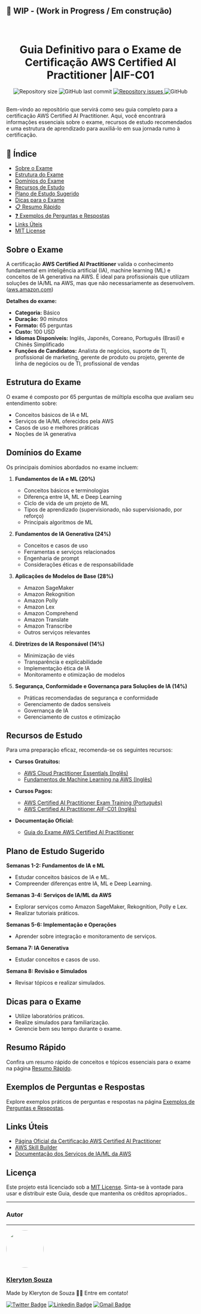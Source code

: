 ## 🚧 WIP - (Work in Progress / Em construção)

<h1 align="center">
    <br>
    Guia Definitivo para o Exame de Certificação AWS Certified AI Practitioner |AIF-C01
</h1>


<div align="center">

  <img alt="Repository size" src="https://img.shields.io/github/repo-size/klerytondev/aws-certified-AI-practitioner-roadmap.svg">
  <img alt="GitHub last commit" src="https://img.shields.io/github/last-commit/klerytondev/aws-certified-AI-practitioner-roadmap.svg">
  <a href="https://github.com/klerytondev/aws-certified-AI-practitioner-roadmap/issues">
  <img alt="Repository issues" src="https://img.shields.io/github/issues/klerytondev/aws-certified-AI-practitioner-roadmap.svg">
  </a>
  <img alt="GitHub" src="https://img.shields.io/github/license/klerytondev/aws-certified-AI-practitioner-roadmap.svg">
</div>

<br />

Bem-vindo ao repositório que servirá como seu guia completo para a certificação AWS Certified AI Practitioner. Aqui, você encontrará informações essenciais sobre o exame, recursos de estudo recomendados e uma estrutura de aprendizado para auxiliá-lo em sua jornada rumo à certificação.

## 📌 Índice

- [Sobre o Exame](#sobre-o-exame)
- [Estrutura do Exame](#estrutura-do-exame)
- [Domínios do Exame](#domínios-do-exame)
- [Recursos de Estudo](#recursos-de-estudo)
- [Plano de Estudo Sugerido](#plano-de-estudo-sugerido)
- [Dicas para o Exame](#dicas-para-o-exame)
- [📋 Resumo Rápido](#resumo-rápido)
- [❓ Exemplos de Perguntas e Respostas](#exemplos-de-perguntas-e-respostas)
- [Links Úteis](#links-úteis)
- [MIT License](#licença)

## Sobre o Exame

A certificação **AWS Certified AI Practitioner** valida o conhecimento fundamental em inteligência artificial (IA), machine learning (ML) e conceitos de IA generativa na AWS. É ideal para profissionais que utilizam soluções de IA/ML na AWS, mas que não necessariamente as desenvolvem. ([aws.amazon.com](https://aws.amazon.com/pt/certification/certified-ai-practitioner/?utm_source=chatgpt.com))

**Detalhes do exame:**

- **Categoria:** Básico
- **Duração:** 90 minutos
- **Formato:** 65 perguntas
- **Custo:** 100 USD
- **Idiomas Disponíveis:** Inglês, Japonês, Coreano, Português (Brasil) e Chinês Simplificado
- **Funções de Candidatos:** Analista de negócios, suporte de TI, profissional de marketing, gerente de produto ou projeto, gerente de linha de negócios ou de TI, profissional de vendas

## Estrutura do Exame

O exame é composto por 65 perguntas de múltipla escolha que avaliam seu entendimento sobre:

- Conceitos básicos de IA e ML
- Serviços de IA/ML oferecidos pela AWS
- Casos de uso e melhores práticas
- Noções de IA generativa

## Domínios do Exame

Os principais domínios abordados no exame incluem:

1. **Fundamentos de IA e ML (20%)**
   - Conceitos básicos e terminologias
   - Diferença entre IA, ML e Deep Learning
   - Ciclo de vida de um projeto de ML
   - Tipos de aprendizado (supervisionado, não supervisionado, por reforço)
   - Principais algoritmos de ML

2. **Fundamentos de IA Generativa (24%)**
   - Conceitos e casos de uso
   - Ferramentas e serviços relacionados
   - Engenharia de prompt
   - Considerações éticas e de responsabilidade

3. **Aplicações de Modelos de Base (28%)**
   - Amazon SageMaker
   - Amazon Rekognition
   - Amazon Polly
   - Amazon Lex
   - Amazon Comprehend
   - Amazon Translate
   - Amazon Transcribe
   - Outros serviços relevantes

4. **Diretrizes de IA Responsável (14%)**
   - Minimização de viés
   - Transparência e explicabilidade
   - Implementação ética de IA
   - Monitoramento e otimização de modelos

5. **Segurança, Conformidade e Governança para Soluções de IA (14%)**
   - Práticas recomendadas de segurança e conformidade
   - Gerenciamento de dados sensíveis
   - Governança de IA
   - Gerenciamento de custos e otimização

## Recursos de Estudo

Para uma preparação eficaz, recomenda-se os seguintes recursos:

- **Cursos Gratuitos:**
  - [AWS Cloud Practitioner Essentials (Inglês)](https://explore.skillbuilder.aws/learn/course/external/view/elearning/134/aws-cloud-practitioner-essentials-portuguese)
  - [Fundamentos de Machine Learning na AWS (Inglês)](https://explore.skillbuilder.aws/learn/course/external/view/elearning/133/machine-learning-fundamentals-portuguese)

- **Cursos Pagos:**
  - [AWS Certified AI Practitioner Exam Training (Português)](https://www.udemy.com/course/certificacao-amazon-aws-ai-practitioner/)
  - [AWS Certified AI Practitioner AIF-C01 (Inglês)](https://www.udemy.com/course/aws-ai-practitioner-certified/)

- **Documentação Oficial:**
  - [Guia do Exame AWS Certified AI Practitioner](https://aws.amazon.com/pt/certification/certified-ai-practitioner/)

## Plano de Estudo Sugerido

**Semanas 1-2: Fundamentos de IA e ML**

- Estudar conceitos básicos de IA e ML.
- Compreender diferenças entre IA, ML e Deep Learning.

**Semanas 3-4: Serviços de IA/ML da AWS**

- Explorar serviços como Amazon SageMaker, Rekognition, Polly e Lex.
- Realizar tutoriais práticos.

**Semanas 5-6: Implementação e Operações**

- Aprender sobre integração e monitoramento de serviços.

**Semana 7: IA Generativa**

- Estudar conceitos e casos de uso.

**Semana 8: Revisão e Simulados**

- Revisar tópicos e realizar simulados.

## Dicas para o Exame

- Utilize laboratórios práticos.
- Realize simulados para familiarização.
- Gerencie bem seu tempo durante o exame.

## Resumo Rápido

Confira um resumo rápido de conceitos e tópicos essenciais para o exame na página [Resumo Rápido](contents/readme_resumo_rapido.md).

## Exemplos de Perguntas e Respostas

Explore exemplos práticos de perguntas e respostas na página [Exemplos de Perguntas e Respostas](contents/readme_perguntas.md).

## Links Úteis

- [Página Oficial da Certificação AWS Certified AI Practitioner](https://aws.amazon.com/pt/certification/certified-ai-practitioner/)
- [AWS Skill Builder](https://explore.skillbuilder.aws/learn)
- [Documentação dos Serviços de IA/ML da AWS](https://aws.amazon.com/pt/machine-learning/)

## Licença

Este projeto está licenciado sob a [MIT License](license.txt). Sinta-se à vontade para usar e distribuir este Guia, desde que mantenha os créditos apropriados..

---

### Autor
---
<a href="https://github.com/klerytondev/">
 <img style="border-radius: 50%;" src="https://avatars.githubusercontent.com/klerytondev" width="100px;" alt=""/>
 <br />
 <h3><b>Kleryton Souza</b></h3> <a>

Made by Kleryton de Souza 👋🏽 Entre em contato!

[![Twitter Badge](https://img.shields.io/badge/-@SouzaKleryton-1ca0f1?style=flat-square&labelColor=1ca0f1&logo=twitter&logoColor=white&link=https://twitter.com/SouzaKleryton)](https://twitter.com/SouzaKleryton) [![Linkedin Badge](https://img.shields.io/badge/-kleryton-souza?style=flat-square&logo=Linkedin&logoColor=white&link=https://www.linkedin.com/in/kleryton-souza-a1733673/)](https://www.linkedin.com/in/kleryton-souza-a1733673/) 
[![Gmail Badge](https://img.shields.io/badge/kleryton.dev@gmail.com-c14438?style=flat-square&logo=Gmail&logoColor=white&link=mailto:kleryton.dev@gmail.com)](mailto:kleryton.dev@gmail.com)
